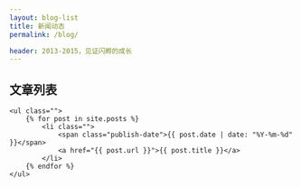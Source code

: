 ```yaml
---
layout: blog-list
title: 新闻动态
permalink: /blog/

header: 2013-2015，见证闪孵的成长
---
```


<div class="cbox title-box">
	<div class="box-title">
		<h2>
			文章列表
		</h2>
	</div>
	
	<ul class="">
	  	{% for post in site.posts %}
			<li class="">
				<span class="publish-date">{{ post.date | date: "%Y-%m-%d" }}</span>
				<a href="{{ post.url }}">{{ post.title }}</a>
			</li>
	  	{% endfor %}
	</ul>
</div>